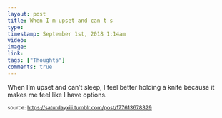```yaml
---
layout: post
title: When I m upset and can t s
type: 
timestamp: September 1st, 2018 1:14am
video: 
image: 
link: 
tags: ["Thoughts"]
comments: true
---
```


When I’m upset and can’t sleep, I feel better holding a knife because it makes me feel like I have options.
  
<small>source: https://saturdayxiii.tumblr.com/post/177613678329</small>